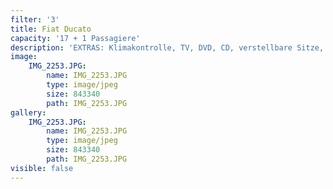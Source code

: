 ```yaml
---
filter: '3'
title: Fiat Ducato
capacity: '17 + 1 Passagiere'
description: 'EXTRAS: Klimakontrolle, TV, DVD, CD, verstellbare Sitze, Sicherheitsgurt'
image:
    IMG_2253.JPG:
        name: IMG_2253.JPG
        type: image/jpeg
        size: 843340
        path: IMG_2253.JPG
gallery:
    IMG_2253.JPG:
        name: IMG_2253.JPG
        type: image/jpeg
        size: 843340
        path: IMG_2253.JPG
visible: false
---
```

